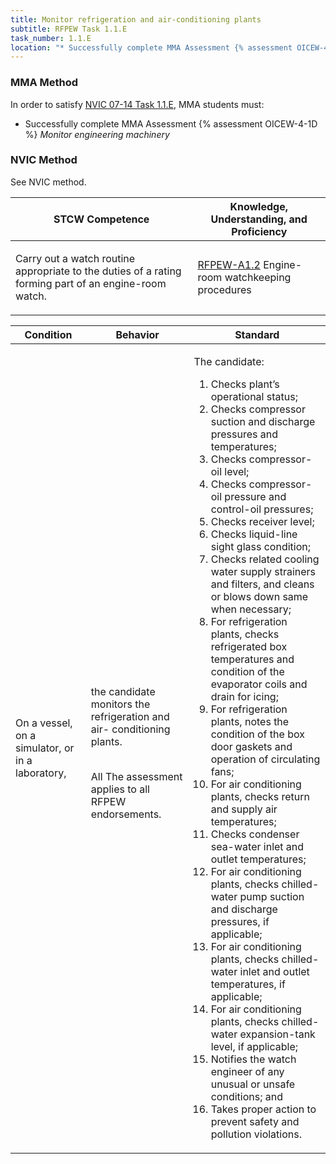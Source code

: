 ```yaml
---
title: Monitor refrigeration and air-conditioning plants
subtitle: RFPEW Task 1.1.E 
task_number: 1.1.E
location: "* Successfully complete MMA Assessment {% assessment OICEW-4-1D %} *Monitor engineering machinery*" 
---
```



### MMA Method

In order to satisfy  [NVIC 07-14  Task  1.1.E]({{site.baseurl}}/assets/images/nvic-07-14.pdf), MMA students must:

* Successfully complete MMA Assessment {% assessment OICEW-4-1D %} *Monitor engineering machinery*


### NVIC Method

<a onclick="togglevisibility('nvic_methods')" >See NVIC method.</a>

<div id='nvic_methods' class='hide'>

<table>
<thead>
<tr>
<th class='forty'> STCW Competence </th>
<th class='sixty'> Knowledge, Understanding, and Proficiency </th>
</tr>
</thead>




<tbody>
<tr><td markdown='1'>

Carry out a watch routine appropriate to the duties of a rating forming part of an engine-room watch.

</td><td markdown='1'>

[RFPEW-A1.2](../../tables/34.html#RFPEW-A1.2) Engine-room watchkeeping procedures

</td></tr>


</tbody>
</table>


<table>
<thead>
<tr><th class='twenty'>  Condition </th><th class='twenty'> Behavior </th><th  class='sixty'>Standard </th></tr>
</thead>
<tbody >



<tr><td markdown='1'>

On a vessel, on a simulator, or in a laboratory,

</td><td markdown='1'>

the candidate monitors the refrigeration and air- conditioning plants.

<br>

<div class="tooltip">All
<span class="tooltiptext">
The assessment applies to all RFPEW endorsements.
</span>
</div>


</td><td markdown='1'>

The candidate:

1. Checks plant’s operational status;
2. Checks compressor suction and discharge pressures and temperatures;
3. Checks compressor-oil level;
4. Checks compressor-oil pressure and control-oil pressures;
5. Checks receiver level;
6. Checks liquid-line sight glass condition;
7. Checks related cooling water supply strainers and filters, and cleans or blows down same when necessary;
8. For refrigeration plants, checks refrigerated box temperatures and condition of the evaporator coils and drain for icing;
9. For refrigeration plants, notes the condition of the box door gaskets and operation of circulating fans;
10. For air conditioning plants, checks return and supply air temperatures;
11. Checks condenser sea-water inlet and outlet temperatures;
12. For air conditioning plants, checks chilled-water pump suction and discharge pressures, if applicable;
13. For air conditioning plants, checks chilled-water inlet and outlet temperatures, if applicable;
14. For air conditioning plants, checks chilled-water expansion-tank level, if applicable;
15. Notifies the watch engineer of any unusual or unsafe conditions; and
16. Takes proper action to prevent safety and pollution violations.

</td></tr>
</tbody>
</table>
</div>
